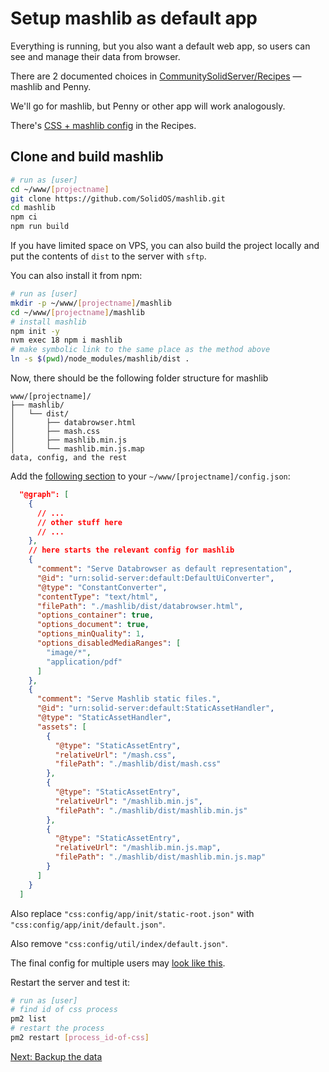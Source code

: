 # Setup mashlib as default app

Everything is running, but you also want a default web app, so users can see and manage their data from browser.

There are 2 documented choices in [CommunitySolidServer/Recipes](https://github.com/CommunitySolidServer/Recipes/) &mdash; mashlib and Penny.

We'll go for mashlib, but Penny or other app will work analogously.

There's [CSS + mashlib config](https://github.com/CommunitySolidServer/Recipes/blob/main/mashlib/config-mashlib.json) in the Recipes.

## Clone and build mashlib

```sh
# run as [user]
cd ~/www/[projectname]
git clone https://github.com/SolidOS/mashlib.git
cd mashlib
npm ci
npm run build
```

If you have limited space on VPS, you can also build the project locally and put the contents of `dist` to the server with `sftp`.

You can also install it from npm:

```sh
# run as [user]
mkdir -p ~/www/[projectname]/mashlib
cd ~/www/[projectname]/mashlib
# install mashlib
npm init -y
nvm exec 18 npm i mashlib
# make symbolic link to the same place as the method above
ln -s $(pwd)/node_modules/mashlib/dist .
```

Now, there should be the following folder structure for mashlib

```
www/[projectname]/
├── mashlib/
│   └── dist/
│       ├── databrowser.html
│       ├── mash.css
│       ├── mashlib.min.js
│       └── mashlib.min.js.map
data, config, and the rest
```

Add the [following section](https://github.com/CommunitySolidServer/Recipes/blob/922dd8005f060568c1d8f349de46c1499ca26e20/mashlib/config-mashlib.json#L44-L80) to your `~/www/[projectname]/config.json`:

```json
  "@graph": [
    {
      // ...
      // other stuff here
      // ...
    },
    // here starts the relevant config for mashlib
    {
      "comment": "Serve Databrowser as default representation",
      "@id": "urn:solid-server:default:DefaultUiConverter",
      "@type": "ConstantConverter",
      "contentType": "text/html",
      "filePath": "./mashlib/dist/databrowser.html",
      "options_container": true,
      "options_document": true,
      "options_minQuality": 1,
      "options_disabledMediaRanges": [
        "image/*",
        "application/pdf"
      ]
    },
    {
      "comment": "Serve Mashlib static files.",
      "@id": "urn:solid-server:default:StaticAssetHandler",
      "@type": "StaticAssetHandler",
      "assets": [
        {
          "@type": "StaticAssetEntry",
          "relativeUrl": "/mash.css",
          "filePath": "./mashlib/dist/mash.css"
        },
        {
          "@type": "StaticAssetEntry",
          "relativeUrl": "/mashlib.min.js",
          "filePath": "./mashlib/dist/mashlib.min.js"
        },
        {
          "@type": "StaticAssetEntry",
          "relativeUrl": "/mashlib.min.js.map",
          "filePath": "./mashlib/dist/mashlib.min.js.map"
        }
      ]
    }
  ]
```

Also replace `"css:config/app/init/static-root.json"` with `"css:config/app/init/default.json"`.

Also remove `"css:config/util/index/default.json"`.

The final config for multiple users may [look like this](config-mashlib.json).

Restart the server and test it:

```sh
# run as [user]
# find id of css process
pm2 list
# restart the process
pm2 restart [process_id-of-css]
```

[Next: Backup the data](backup.md)
